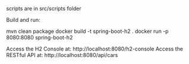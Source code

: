 scripts are in src/scripts folder

Build and run:

mvn clean package 
docker build -t spring-boot-h2 . 
docker run -p 8080:8080 spring-boot-h2

Access the H2 Console at: http://localhost:8080/h2-console Access the RESTful API at: http://localhost:8080/api/cars

